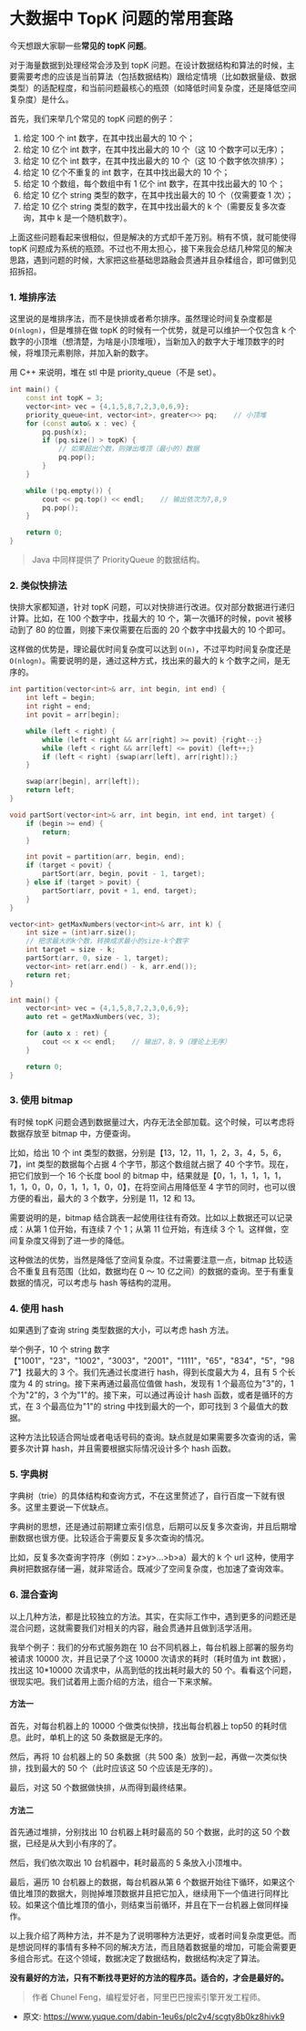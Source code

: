 # 大数据中 TopK 问题的常用套路
<!--page header-->

今天想跟大家聊一些**常见的 topK 问题**。

对于海量数据到处理经常会涉及到 topK 问题。在设计数据结构和算法的时候，主要需要考虑的应该是当前算法（包括数据结构）跟给定情境（比如数据量级、数据类型）的适配程度，和当前问题最核心的瓶颈（如降低时间复杂度，还是降低空间复杂度）是什么。

首先，我们来举几个常见的 topK 问题的例子：

1. 给定 100 个 int 数字，在其中找出最大的 10 个；
2. 给定 10 亿个 int 数字，在其中找出最大的 10 个（这 10 个数字可以无序）；
3. 给定 10 亿个 int 数字，在其中找出最大的 10 个（这 10 个数字依次排序）；
4. 给定 10 亿个不重复的 int 数字，在其中找出最大的 10 个；
5. 给定 10 个数组，每个数组中有 1 亿个 int 数字，在其中找出最大的 10 个；
6. 给定 10 亿个 string 类型的数字，在其中找出最大的 10 个（仅需要查 1 次）；
7. 给定 10 亿个 string 类型的数字，在其中找出最大的 k 个（需要反复多次查询，其中 k 是一个随机数字）。

上面这些问题看起来很相似，但是解决的方式却千差万别。稍有不慎，就可能使得 topK 问题成为系统的瓶颈。不过也不用太担心，接下来我会总结几种常见的解决思路，遇到问题的时候，大家把这些基础思路融会贯通并且杂糅组合，即可做到见招拆招。

<a name="ace165fe"></a>
### 1. 堆排序法

这里说的是堆排序法，而不是快排或者希尔排序。虽然理论时间复杂度都是 `O(nlogn)`，但是堆排在做 topK 的时候有一个优势，就是可以维护一个仅包含 k 个数字的小顶堆（想清楚，为啥是小顶堆哦），当新加入的数字大于堆顶数字的时候，将堆顶元素剔除，并加入新的数字。

用 C++ 来说明，堆在 stl 中是 priority_queue（不是 set）。

```cpp
int main() {
    const int topK = 3;
    vector<int> vec = {4,1,5,8,7,2,3,0,6,9};
    priority_queue<int, vector<int>, greater<>> pq;    // 小顶堆
    for (const auto& x : vec) {
        pq.push(x);
        if (pq.size() > topK) {
            // 如果超出个数，则弹出堆顶（最小的）数据
            pq.pop();
        }
    }

    while (!pq.empty()) {
        cout << pq.top() << endl;    // 输出依次为7,8,9
        pq.pop();
    }

    return 0;
}
```

> Java 中同样提供了 PriorityQueue 的数据结构。


<a name="ad079b2b"></a>
### 2. 类似快排法

快排大家都知道，针对 topK 问题，可以对快排进行改进。仅对部分数据进行递归计算。比如，在 100 个数字中，找最大的 10 个，第一次循环的时候，povit 被移动到了 80 的位置，则接下来仅需要在后面的 20 个数字中找最大的 10 个即可。

这样做的优势是，理论最优时间复杂度可以达到 `O(n)`，不过平均时间复杂度还是 `O(nlogn)`。需要说明的是，通过这种方式，找出来的最大的 k 个数字之间，是无序的。

```cpp
int partition(vector<int>& arr, int begin, int end) {
    int left = begin;
    int right = end;
    int povit = arr[begin];

    while (left < right) {
        while (left < right && arr[right] >= povit) {right--;}
        while (left < right && arr[left] <= povit) {left++;}
        if (left < right) {swap(arr[left], arr[right]);}
    }

    swap(arr[begin], arr[left]);
    return left;
}

void partSort(vector<int>& arr, int begin, int end, int target) {
    if (begin >= end) {
        return;
    }

    int povit = partition(arr, begin, end);
    if (target < povit) {
        partSort(arr, begin, povit - 1, target);
    } else if (target > povit) {
        partSort(arr, povit + 1, end, target);
    }
}

vector<int> getMaxNumbers(vector<int>& arr, int k) {
    int size = (int)arr.size();
    // 把求最大的k个数，转换成求最小的size-k个数字
    int target = size - k;
    partSort(arr, 0, size - 1, target);
    vector<int> ret(arr.end() - k, arr.end());
    return ret;
}

int main() {
    vector<int> vec = {4,1,5,8,7,2,3,0,6,9};
    auto ret = getMaxNumbers(vec, 3);

    for (auto x : ret) {
        cout << x << endl;    // 输出7，8，9（理论上无序）
    }

    return 0;
}
```


<a name="e192933f"></a>
### 3. 使用 bitmap

有时候 topK 问题会遇到数据量过大，内存无法全部加载。这个时候，可以考虑将数据存放至 bitmap 中，方便查询。

比如，给出 10 个 int 类型的数据，分别是【13，12，11，1，2，3，4，5，6，7】，int 类型的数据每个占据 4 个字节，那这个数组就占据了 40 个字节。现在，把它们放到一个 16 个长度 bool 的 bitmap 中，结果就是【0，1，1，1，1，1，1，1，0，0，0，1，1，1，0，0】，在将空间占用降低至 4 字节的同时，也可以很方便的看出，最大的 3 个数字，分别是 11，12 和 13。

需要说明的是，bitmap 结合跳表一起使用往往有奇效。比如以上数据还可以记录成：从第 1 位开始，有连续 7 个 1；从第 11 位开始，有连续 3 个 1。这样做，空间复杂度又得到了进一步的降低。

这种做法的优势，当然是降低了空间复杂度。不过需要注意一点，bitmap 比较适合不重复且有范围（比如，数据均在 0 ～ 10 亿之间）的数据的查询。至于有重复数据的情况，可以考虑与 hash 等结构的混用。

<a name="0ecd9523"></a>
### 4. 使用 hash

如果遇到了查询 string 类型数据的大小，可以考虑 hash 方法。

举个例子，10 个 string 数字【"1001"，"23"，"1002"，"3003"，"2001"，"1111"，"65"，"834"，"5"，"987"】找最大的 3 个。我们先通过长度进行 hash，得到长度最大为 4，且有 5 个长度为 4 的 string。接下来再通过最高位值做 hash，发现有 1 个最高位为"3"的，1 个为"2"的，3 个为"1"的。接下来，可以通过再设计 hash 函数，或者是循环的方式，在 3 个最高位为"1"的 string 中找到最大的一个，即可找到 3 个最值大的数据。

这种方法比较适合网址或者电话号码的查询。缺点就是如果需要多次查询的话，需要多次计算 hash，并且需要根据实际情况设计多个 hash 函数。

<a name="017f56d9"></a>
### 5. 字典树

字典树（trie）的具体结构和查询方式，不在这里赘述了，自行百度一下就有很多。这里主要说一下优缺点。

字典树的思想，还是通过前期建立索引信息，后期可以反复多次查询，并且后期增删数据也很方便。比较适合于需要反复多次查询的情况。

比如，反复多次查询字符序（例如：z>y>...>b>a）最大的 k 个 url 这种，使用字典树把数据存储一遍，就非常适合。既减少了空间复杂度，也加速了查询效率。

<a name="51689708"></a>
### 6. 混合查询

以上几种方法，都是比较独立的方法。其实，在实际工作中，遇到更多的问题还是混合问题，这就需要我们对相关的内容，融会贯通并且做到活学活用。

我举个例子：我们的分布式服务跑在 10 台不同机器上，每台机器上部署的服务均被请求 10000 次，并且记录了个这 10000 次请求的耗时（耗时值为 int 数据），找出这 10*10000 次请求中，从高到低的找出耗时最大的 50 个。看看这个问题，很现实吧。我们试着用上面介绍的方法，组合一下来求解。

<a name="2eed9a76"></a>
#### 方法一

首先，对每台机器上的 10000 个做类似快排，找出每台机器上 top50 的耗时信息。此时，单机上的这 50 条数据是无序的。

然后，再将 10 台机器上的 50 条数据（共 500 条）放到一起，再做一次类似快排，找到最大的 50 个（此时应该这 50 个应该是无序的）。

最后，对这 50 个数据做快排，从而得到最终结果。

<a name="f3deb6e7"></a>
#### 方法二

首先通过堆排，分别找出 10 台机器上耗时最高的 50 个数据，此时的这 50 个数据，已经是从大到小有序的了。

然后，我们依次取出 10 台机器中，耗时最高的 5 条放入小顶堆中。

最后，遍历 10 台机器上的数据，每台机器从第 6 个数据开始往下循环，如果这个值比堆顶的数据大，则抛掉堆顶数据并且把它加入，继续用下一个值进行同样比较。如果这个值比堆顶的值小，则结束当前循环，并且在下一台机器上做同样操作。

以上我介绍了两种方法，并不是为了说明哪种方法更好，或者时间复杂度更低。而是想说同样的事情有多种不同的解决方法，而且随着数据量的增加，可能会需要更多组合形式。在这个领域，数据决定了数据结构，数据结构决定了算法。

**没有最好的方法，只有不断找寻更好的方法的程序员。适合的，才会是最好的。**

> 作者 Chunel Feng，编程爱好者，阿里巴巴搜索引擎开发工程师。



<!--page footer-->
- 原文: <https://www.yuque.com/dabin-1eu6s/plc2v4/scgty8b0kz8hivk9>